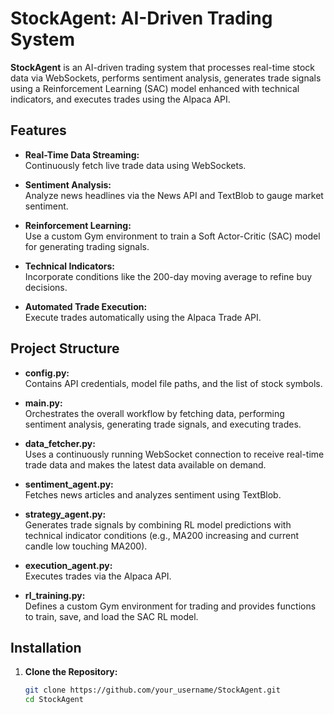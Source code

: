 # StockAgent: AI-Driven Trading System

**StockAgent** is an AI-driven trading system that processes real-time stock data via WebSockets, performs sentiment analysis, generates trade signals using a Reinforcement Learning (SAC) model enhanced with technical indicators, and executes trades using the Alpaca API.

## Features

- **Real-Time Data Streaming:**  
  Continuously fetch live trade data using WebSockets.

- **Sentiment Analysis:**  
  Analyze news headlines via the News API and TextBlob to gauge market sentiment.

- **Reinforcement Learning:**  
  Use a custom Gym environment to train a Soft Actor-Critic (SAC) model for generating trading signals.

- **Technical Indicators:**  
  Incorporate conditions like the 200-day moving average to refine buy decisions.

- **Automated Trade Execution:**  
  Execute trades automatically using the Alpaca Trade API.

## Project Structure

- **config.py:**  
  Contains API credentials, model file paths, and the list of stock symbols.

- **main.py:**  
  Orchestrates the overall workflow by fetching data, performing sentiment analysis, generating trade signals, and executing trades.

- **data_fetcher.py:**  
  Uses a continuously running WebSocket connection to receive real-time trade data and makes the latest data available on demand.

- **sentiment_agent.py:**  
  Fetches news articles and analyzes sentiment using TextBlob.

- **strategy_agent.py:**  
  Generates trade signals by combining RL model predictions with technical indicator conditions (e.g., MA200 increasing and current candle low touching MA200).

- **execution_agent.py:**  
  Executes trades via the Alpaca API.

- **rl_training.py:**  
  Defines a custom Gym environment for trading and provides functions to train, save, and load the SAC RL model.

## Installation

1. **Clone the Repository:**
   ```bash
   git clone https://github.com/your_username/StockAgent.git
   cd StockAgent
